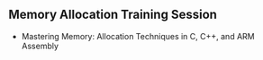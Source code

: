 ## Memory Allocation Training Session

- Mastering Memory: Allocation Techniques in C, C++, and ARM Assembly
